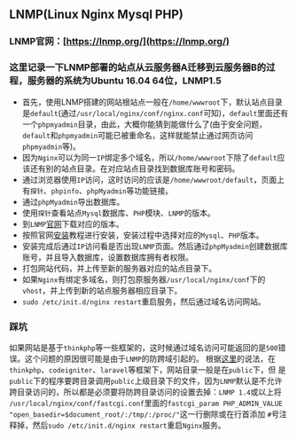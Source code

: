 ## LNMP(Linux Nginx Mysql PHP)
### LNMP官网：[https://lnmp.org/](https://lnmp.org/)
### 这里记录一下LNMP部署的站点从云服务器A迁移到云服务器B的过程，服务器的系统为Ubuntu 16.04 64位，LNMP1.5
- 首先，使用LNMP搭建的网站根站点一般在`/home/wwwroot`下，默认站点目录是`default`(通过`/usr/local/nginx/conf/nginx.conf`可知)，`default`里面还有一个`phpmyadmin`目录，由此，大概你能猜到能做什么了(由于安全问题，`default`和`phpmyadmin`可能已被重命名，这样就能禁止通过网页访问`phpmyadmin`等)。
- 因为`Nginx`可以为同一`IP`绑定多个域名，所以`/home/wwwroot`下除了`default`应该还有别的站点目录。在对应站点目录找到数据库账号和密码。
- 通过浏览器使用`IP`访问，这时访问的应该是`/home/wwwroot/default`，页面上有`探针`、`phpinfo`、`phpMyadmin`等功能链接。
- 通过`phpMyadmin`导出数据库。
- 使用`探针`查看站点`Mysql`数据库、`PHP`模块、`LNMP`的版本。
- 到`LNMP`[官网](https://lnmp.org/)下载对应的版本。
- 按照官网[安装](https://lnmp.org/install.html)教程进行安装，安装过程中选择对应的`Mysql`、`PHP`版本。
- 安装完成后通过`IP`访问看是否出现`LNMP`页面。然后通过`phpMyadmin`创建数据库账号，并且导入数据库，设置数据库拥有者权限。
- 打包网站代码，并上传至新的服务器对应的站点目录下。
- 如果`Nginx`有绑定多域名，则打包原服务器`/usr/local/nginx/conf`下的`vhost`，并上传到新的站点服务器相应目录下。
- `sudo /etc/init.d/nginx restart`重启服务，然后通过域名访问网站。
### 踩坑
如果网站是基于`thinkphp`等一些框架的，这时候通过域名访问可能返回的是`500`错误。这个问题的原因很可能是由于`LNMP`的防跨域引起的。
根据[这里](https://lnmp.org/faq/lnmp-vhost-add-howto.html)的说法，在`thinkphp`、`codeigniter`、`laravel`等框架下，网站目录一般是在`public`下，但
是`public`下的程序要跨目录调用`public`上级目录下的文件，因为`LNMP`默认是不允许跨目录访问的，所以都是必须要将防跨目录访问的设置去掉：`LNMP 1.4`或以上将 `/usr/local/nginx/conf/fastcgi.conf`里面的`fastcgi_param PHP_ADMIN_VALUE "open_basedir=$document_root/:/tmp/:/proc/"`这一行删除或在行首添加
`#`号注释掉，然后`sudo /etc/init.d/nginx restart`重启`Nginx`服务。
